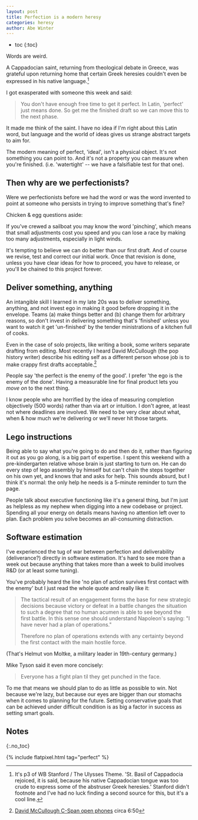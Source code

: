 ```yaml
---
layout: post
title: Perfection is a modern heresy
categories: heresy
author: Abe Winter
---
```


* toc
{:toc}

<style>blockquote {font-style:normal; letter-spacing:normal;}</style>

Words are weird.

A Cappadocian saint, returning from theological debate in Greece, was grateful upon returning home that certain Greek heresies couldn't even be expressed in his native language.[^heresies]

I got exasperated with someone this week and said:

> You don't have enough free time to get it perfect. In Latin, 'perfect' just means done. So get me the finished draft so we can move this to the next phase.

It made me think of the saint. I have no idea if I'm right about this Latin word, but language and the world of ideas gives us strange abstract targets to aim for.

The modern meaning of perfect, 'ideal', isn't a physical object. It's not something you can point to. And it's not a property you can measure when you're finished. (i.e. 'watertight' -- we have a falsifiable test for that one).

## Then why are we perfectionists?

Were we perfectionists before we had the word or was the word invented to point at someone who persists in trying to improve something that's fine?

Chicken & egg questions aside:

If you've crewed a sailboat you may know the word 'pinching', which means that small adjustments cost you speed and you can lose a race by making too many adjustments, especially in light winds.

It's tempting to believe we can do better than our first draft. And of course we revise, test and correct our initial work. Once that revision is done, unless you have clear ideas for how to proceed, you have to release, or you'll be chained to this project forever.

## Deliver something, anything

An intangible skill I learned in my late 20s was to deliver something, anything, and not invest ego in making it good before dropping it in the envelope. Teams (a) make things better and (b) change them for arbitrary reasons, so don't invest in delivering something that's 'finished' unless you want to watch it get 'un-finished' by the tender ministrations of a kitchen full of cooks.

Even in the case of solo projects, like writing a book, some writers separate drafting from editing. Most recently I heard David McCullough (the pop history writer) describe his editing self as a different person whose job is to make crappy first drafts acceptable.[^mccullough]

People say 'the perfect is the enemy of the good'. I prefer 'the ego is the enemy of the done'. Having a measurable line for final product lets you *move on* to the next thing.

I know people who are horrified by the idea of measuring completion objectively (500 words) rather than via art or intuition. I don't agree, at least not where deadlines are involved. We need to be very clear about what, when & how much we're delivering or we'll never hit those targets.

## Lego instructions

Being able to say what you're going to do and then do it, rather than figuring it out as you go along, is a big part of expertise. I spent this weekend with a pre-kindergarten relative whose brain is just starting to turn on. He can do every step of lego assembly by himself but can't chain the steps together on his own yet, and knows that and asks for help. This sounds absurd, but I think it's normal: the only help he needs is a 5-minute reminder to turn the page.

People talk about executive functioning like it's a general thing, but I'm just as helpless as my nephew when digging into a new codebase or project. Spending all your energy on details means having no attention left over to plan. Each problem you solve becomes an all-consuming distraction.

## Software estimation

I've experienced the tug of war between perfection and deliverability (deliverance?) directly in software estimation. It's hard to see more than a week out because anything that takes more than a week to build involves R&D (or at least some tuning).

You've probably heard the line 'no plan of action survives first contact with the enemy' but I just read the whole quote and really like it:

> The tactical result of an engagement forms the base for new strategic decisions because victory or defeat in a battle changes the situation to such a degree that no human acumen is able to see beyond the first battle. In this sense one should understand Napoleon's saying: "I have never had a plan of operations."
> 
> Therefore no plan of operations extends with any certainty beyond the first contact with the main hostile force.

(That's Helmut von Moltke, a military leader in 19th-century germany.)

Mike Tyson said it even more concisely:

> Everyone has a fight plan til they get punched in the face.

To me that means we should plan to do as little as possible to win. Not because we're lazy, but because our eyes are bigger than our stomachs when it comes to planning for the future. Setting conservative goals that can be achieved under difficult condition is as big a factor in success as setting smart goals.

## Notes
{:.no_toc}

[^heresies]: It's p3 of WB Stanford / The Ulysses Theme. 'St. Basil of Cappadocia rejoiced, it is said, because his native Cappadocian tongue was too crude to express some of the abstruser Greek heresies.' Stanford didn't footnote and I've had no luck finding a second source for this, but it's a cool line.

[^mccullough]: [David McCullough C-Span open phones](https://www.c-span.org/video/?432540-14/open-phones-david-mccullough) circa 6:50

{% include flatpixel.html tag="perfect" %}
